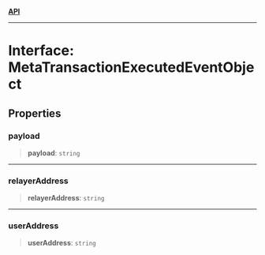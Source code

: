 [**API**](../../../README.md)

***

# Interface: MetaTransactionExecutedEventObject

## Properties

### payload

> **payload**: `string`

***

### relayerAddress

> **relayerAddress**: `string`

***

### userAddress

> **userAddress**: `string`
